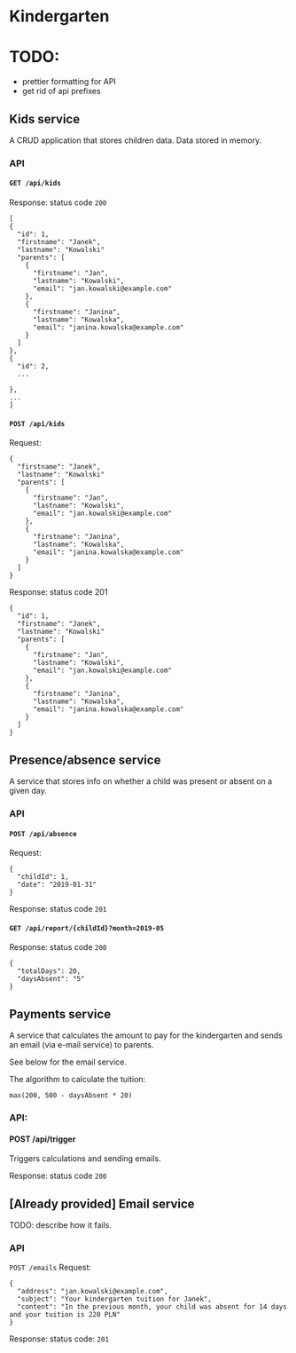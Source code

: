 # Kindergarten

# TODO:
- prettier formatting for API
- get rid of api prefixes


## Kids service
A CRUD application that stores children data.
Data stored in memory.

### API

#### `GET /api/kids`

Response: status code `200`
```
[
{
  "id": 1,
  "firstname": "Janek",
  "lastname": "Kowalski"
  "parents": [
    {
      "firstname": "Jan",
      "lastname": "Kowalski",
      "email": "jan.kowalski@example.com"
    },
    {
      "firstname": "Janina",
      "lastname": "Kowalska",
      "email": "janina.kowalska@example.com"
    }
  ]
},
{
  "id": 2,
  ...

},
...
]
```


#### `POST /api/kids`

Request:
```
{
  "firstname": "Janek",
  "lastname": "Kowalski"
  "parents": [
    {
      "firstname": "Jan",
      "lastname": "Kowalski",
      "email": "jan.kowalski@example.com"
    },
    {
      "firstname": "Janina",
      "lastname": "Kowalska",
      "email": "janina.kowalska@example.com"
    }
  ]
}
```
Response: status code 201
```
{
  "id": 1,
  "firstname": "Janek",
  "lastname": "Kowalski"
  "parents": [
    {
      "firstname": "Jan",
      "lastname": "Kowalski",
      "email": "jan.kowalski@example.com"
    },
    {
      "firstname": "Janina",
      "lastname": "Kowalska",
      "email": "janina.kowalska@example.com"
    }
  ]
}
```

## Presence/absence service

A service that stores info on whether a child was present or absent on a given day.

### API

#### `POST /api/absence`
Request:
```
{
  "childId": 1,
  "date": "2019-01-31"
}
```
Response: status code `201`

#### `GET /api/report/{childId}?month=2019-05`

Response: status code `200`
```
{
  "totalDays": 20,
  "daysAbsent": "5"
}
```


## Payments service
A service that calculates the amount to pay for the kindergarten and sends an email (via e-mail service) to parents.

See below for the email service.

The algorithm to calculate the tuition:
```
max(200, 500 - daysAbsent * 20)
```

### API:

#### POST /api/trigger

Triggers calculations and sending emails.

Response: status code `200`

## [Already provided] Email service

TODO: describe how it fails.

### API
`POST /emails`
Request:
```
{
  "address": "jan.kowalski@example.com",
  "subject": "Your kindergarten tuition for Janek",
  "content": "In the previous month, your child was absent for 14 days and your tuition is 220 PLN"
}
```

Response: status code: `201`
